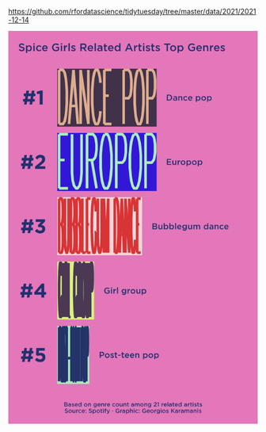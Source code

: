 https://github.com/rfordatascience/tidytuesday/tree/master/data/2021/2021-12-14

![](plots/spice_girls_wrapped.png)
